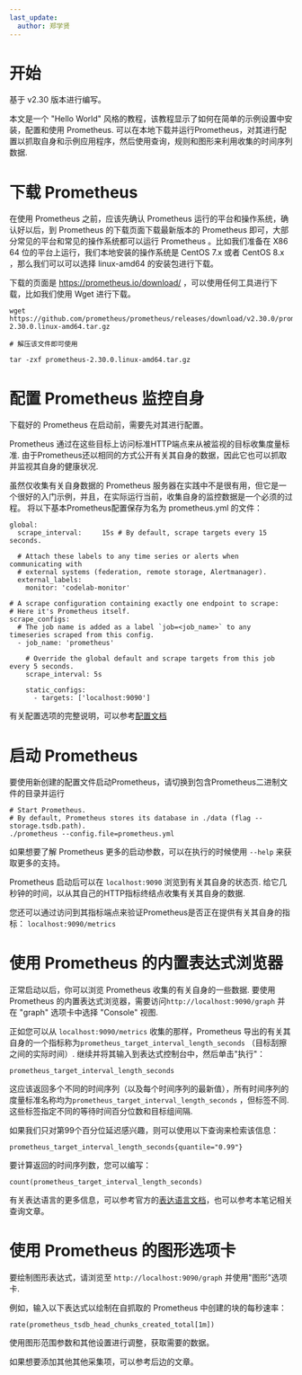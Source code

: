 ```yaml
---
last_update:
  author: 郑学贤
---
```


# 开始 

基于 v2.30 版本进行编写。

本文是一个 "Hello World" 风格的教程，该教程显示了如何在简单的示例设置中安装，配置和使用 Prometheus. 可以在本地下载并运行Prometheus，对其进行配置以抓取自身和示例应用程序，然后使用查询，规则和图形来利用收集的时间序列数据.

# 下载 Prometheus 


在使用 Prometheus 之前，应该先确认 Prometheus 运行的平台和操作系统，确认好以后，到 Prometheus 的下载页面下载最新版本的 Prometheus 即可，大部分常见的平台和常见的操作系统都可以运行 Prometheus 。比如我们准备在 X86 64 位的平台上运行，我们本地安装的操作系统是 CentOS 7.x 或者 CentOS 8.x ，那么我们可以可以选择 linux-amd64 的安装包进行下载。

下载的页面是 https://prometheus.io/download/ ，可以使用任何工具进行下载，比如我们使用 Wget 进行下载。

```
wget https://github.com/prometheus/prometheus/releases/download/v2.30.0/prometheus-2.30.0.linux-amd64.tar.gz

# 解压该文件即可使用

tar -zxf prometheus-2.30.0.linux-amd64.tar.gz
```





# 配置 Prometheus 监控自身

下载好的 Prometheus 在启动前，需要先对其进行配置。

Prometheus 通过在这些目标上访问标准HTTP端点来从被监视的目标收集度量标准. 由于Prometheus还以相同的方式公开有关其自身的数据，因此它也可以抓取并监视其自身的健康状况.

虽然仅收集有关自身数据的 Prometheus 服务器在实践中不是很有用，但它是一个很好的入门示例，并且，在实际运行当前，收集自身的监控数据是一个必须的过程。 将以下基本Prometheus配置保存为名为 prometheus.yml 的文件：


```
global:
  scrape_interval:     15s # By default, scrape targets every 15 seconds.

  # Attach these labels to any time series or alerts when communicating with
  # external systems (federation, remote storage, Alertmanager).
  external_labels:
    monitor: 'codelab-monitor'

# A scrape configuration containing exactly one endpoint to scrape:
# Here it's Prometheus itself.
scrape_configs:
  # The job name is added as a label `job=<job_name>` to any timeseries scraped from this config.
  - job_name: 'prometheus'

    # Override the global default and scrape targets from this job every 5 seconds.
    scrape_interval: 5s

    static_configs:
      - targets: ['localhost:9090']
```


有关配置选项的完整说明，可以参考[配置文档](https://prometheus.io/docs/prometheus/latest/configuration/configuration/)

# 启动 Prometheus 

要使用新创建的配置文件启动Prometheus，请切换到包含Prometheus二进制文件的目录并运行

```
# Start Prometheus.
# By default, Prometheus stores its database in ./data (flag --storage.tsdb.path).
./prometheus --config.file=prometheus.yml
```

如果想要了解 Prometheus 更多的启动参数，可以在执行的时候使用 `--help` 来获取更多的支持。

Prometheus 启动后可以在 `localhost:9090` 浏览到有关其自身的状态页. 给它几秒钟的时间，以从其自己的HTTP指标终结点收集有关其自身的数据.

您还可以通过访问到其指标端点来验证Prometheus是否正在提供有关其自身的指标： `localhost:9090/metrics`

# 使用 Prometheus 的内置表达式浏览器

正常启动以后，你可以浏览 Prometheus 收集的有关自身的一些数据. 要使用 Prometheus 的内置表达式浏览器，需要访问`http://localhost:9090/graph` 并在 "graph" 选项卡中选择 "Console" 视图.

正如您可以从 `localhost:9090/metrics` 收集的那样，Prometheus 导出的有关其自身的一个指标称为`prometheus_target_interval_length_seconds` （目标刮擦之间的实际时间）. 继续并将其输入到表达式控制台中，然后单击"执行"：

```
prometheus_target_interval_length_seconds
```
这应该返回多个不同的时间序列（以及每个时间序列的最新值），所有时间序列的度量标准名称均为`prometheus_target_interval_length_seconds` ，但标签不同. 这些标签指定不同的等待时间百分位数和目标组间隔.

如果我们只对第99个百分位延迟感兴趣，则可以使用以下查询来检索该信息：
```
prometheus_target_interval_length_seconds{quantile="0.99"}
```
要计算返回的时间序列数，您可以编写：
```
count(prometheus_target_interval_length_seconds)
```

有关表达语言的更多信息，可以参考官方的[表达语言文档](https://prometheus.io/docs/prometheus/latest/querying/basics/)，也可以参考本笔记相关查询文章。




# 使用 Prometheus 的图形选项卡


要绘制图形表达式，请浏览至 `http://localhost:9090/graph` 并使用"图形"选项卡.

例如，输入以下表达式以绘制在自抓取的 Prometheus 中创建的块的每秒速率：

```
rate(prometheus_tsdb_head_chunks_created_total[1m])

```

使用图形范围参数和其他设置进行调整，获取需要的数据。

如果想要添加其他其他采集项，可以参考后边的文章。

